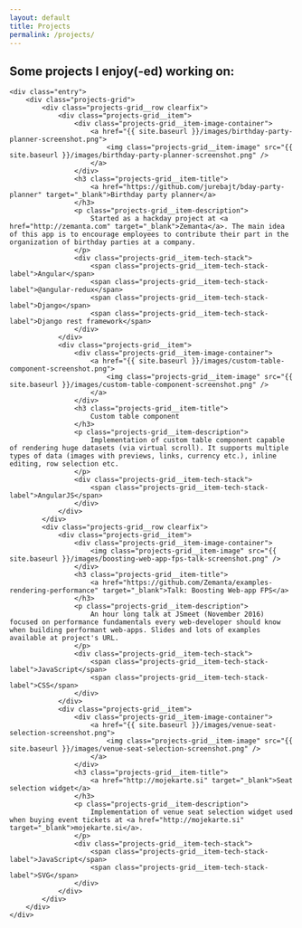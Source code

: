 ```yaml
---
layout: default
title: Projects
permalink: /projects/
---
```


<article class="page">
    <h1>Some projects I enjoy(-ed) working on:</h1>

    <div class="entry">
        <div class="projects-grid">
            <div class="projects-grid__row clearfix">
                <div class="projects-grid__item">
                    <div class="projects-grid__item-image-container">
                        <a href="{{ site.baseurl }}/images/birthday-party-planner-screenshot.png">
                            <img class="projects-grid__item-image" src="{{ site.baseurl }}/images/birthday-party-planner-screenshot.png" />
                        </a>
                    </div>
                    <h3 class="projects-grid__item-title">
                        <a href="https://github.com/jurebajt/bday-party-planner" target="_blank">Birthday party planner</a>
                    </h3>
                    <p class="projects-grid__item-description">
                        Started as a hackday project at <a href="http://zemanta.com" target="_blank">Zemanta</a>. The main idea of this app is to encourage employees to contribute their part in the organization of birthday parties at a company.
                    </p>
                    <div class="projects-grid__item-tech-stack">
                        <span class="projects-grid__item-tech-stack-label">Angular</span>
                        <span class="projects-grid__item-tech-stack-label">@angular-redux</span>
                        <span class="projects-grid__item-tech-stack-label">Django</span>
                        <span class="projects-grid__item-tech-stack-label">Django rest framework</span>
                    </div>
                </div>
                <div class="projects-grid__item">
                    <div class="projects-grid__item-image-container">
                        <a href="{{ site.baseurl }}/images/custom-table-component-screenshot.png">
                            <img class="projects-grid__item-image" src="{{ site.baseurl }}/images/custom-table-component-screenshot.png" />
                        </a>
                    </div>
                    <h3 class="projects-grid__item-title">
                        Custom table component
                    </h3>
                    <p class="projects-grid__item-description">
                        Implementation of custom table component capable of rendering huge datasets (via virtual scroll). It supports multiple types of data (images with previews, links, currency etc.), inline editing, row selection etc.
                    </p>
                    <div class="projects-grid__item-tech-stack">
                        <span class="projects-grid__item-tech-stack-label">AngularJS</span>
                    </div>
                </div>
            </div>
            <div class="projects-grid__row clearfix">
                <div class="projects-grid__item">
                    <div class="projects-grid__item-image-container">
                        <img class="projects-grid__item-image" src="{{ site.baseurl }}/images/boosting-web-app-fps-talk-screenshot.png" />
                    </div>
                    <h3 class="projects-grid__item-title">
                        <a href="https://github.com/Zemanta/examples-rendering-performance" target="_blank">Talk: Boosting Web-app FPS</a>
                    </h3>
                    <p class="projects-grid__item-description">
                        An hour long talk at JSmeet (November 2016) focused on performance fundamentals every web-developer should know when building performant web-apps. Slides and lots of examples available at project's URL.
                    </p>
                    <div class="projects-grid__item-tech-stack">
                        <span class="projects-grid__item-tech-stack-label">JavaScript</span>
                        <span class="projects-grid__item-tech-stack-label">CSS</span>
                    </div>
                </div>
                <div class="projects-grid__item">
                    <div class="projects-grid__item-image-container">
                        <a href="{{ site.baseurl }}/images/venue-seat-selection-screenshot.png">
                            <img class="projects-grid__item-image" src="{{ site.baseurl }}/images/venue-seat-selection-screenshot.png" />
                        </a>
                    </div>
                    <h3 class="projects-grid__item-title">
                        <a href="http://mojekarte.si" target="_blank">Seat selection widget</a>
                    </h3>
                    <p class="projects-grid__item-description">
                        Implementation of venue seat selection widget used when buying event tickets at <a href="http://mojekarte.si" target="_blank">mojekarte.si</a>.
                    </p>
                    <div class="projects-grid__item-tech-stack">
                        <span class="projects-grid__item-tech-stack-label">JavaScript</span>
                        <span class="projects-grid__item-tech-stack-label">SVG</span>
                    </div>
                </div>
            </div>
        </div>
    </div>
</article>


